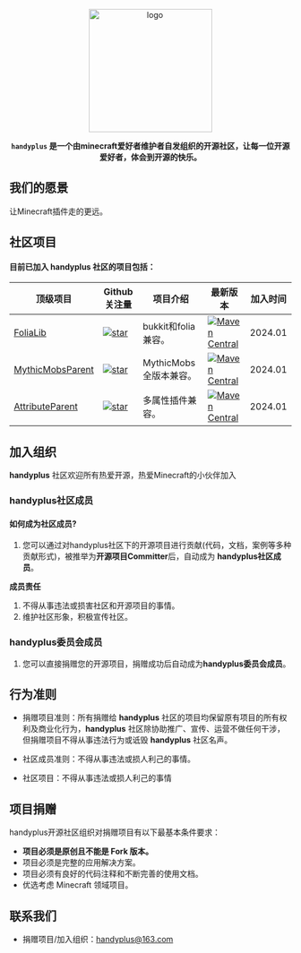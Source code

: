 <p align="center">
<img src="https://img.fastmirror.net/s/2023/03/05/6404b4d2bf19d.png" height="220" alt="logo"/>
</p>


<div align="center">

**`handyplus` 是一个由minecraft爱好者维护者自发组织的开源社区，让每一位开源爱好者，体会到开源的快乐。**

</div>

## 我们的愿景

让Minecraft插件走的更远。

## 社区项目

#### 目前已加入 **handyplus** 社区的项目包括：

| 顶级项目                                                              | Github关注量                                                                                                                               | 项目介绍             | 最新版本                                                                                                                                                                             | 加入时间    |
|-------------------------------------------------------------------|-----------------------------------------------------------------------------------------------------------------------------------------|------------------|----------------------------------------------------------------------------------------------------------------------------------------------------------------------------------|---------|
| [FoliaLib](https://github.com/handyplus/FoliaLib)                 | [![star](https://img.shields.io/github/stars/handyplus/FoliaLib.svg)](https://github.com/handyplus/FoliaLib/stargazers)                 | bukkit和folia兼容。  | [![Maven Central](https://img.shields.io/maven-central/v/cn.handyplus.lib.adapter/FoliaLib.svg?label=Maven%20Central)](https://search.maven.org/search?q=FoliaLib)               | 2024.01 |
| [MythicMobsParent](https://github.com/handyplus/MythicMobsParent) | [![star](https://img.shields.io/github/stars/handyplus/MythicMobsParent.svg)](https://github.com/handyplus/MythicMobsParent/stargazers) | MythicMobs全版本兼容。 | [![Maven Central](https://img.shields.io/maven-central/v/cn.handyplus.lib.mm/MythicMobsLib.svg?label=Maven%20Central)](https://search.maven.org/search?q=MythicMobsLib)          | 2024.01 |
| [AttributeParent](https://github.com/handyplus/AttributeParent)   | [![star](https://img.shields.io/github/stars/handyplus/AttributeParent.svg)](https://github.com/handyplus/AttributeParent/stargazers)   | 多属性插件兼容。         | [![Maven Central](https://img.shields.io/maven-central/v/cn.handyplus.lib.attribute/AttributeLib.svg?label=Maven%20Central)](https://central.sonatype.com/search?q=AttributeLib) | 2024.01 |

## 加入组织

**handyplus** 社区欢迎所有热爱开源，热爱Minecraft的小伙伴加入

### handyplus社区成员

#### 如何成为社区成员?

1. 您可以通过对handyplus社区下的开源项目进行贡献(代码，文档，案例等多种贡献形式)，被推举为**开源项目Committer**后，自动成为
   **handyplus社区成员**。

**成员责任**

1. 不得从事违法或损害社区和开源项目的事情。
2. 维护社区形象，积极宣传社区。

### handyplus委员会成员

1. 您可以直接捐赠您的开源项目，捐赠成功后自动成为**handyplus委员会成员**。

## 行为准则

- 捐赠项目准则：所有捐赠给 **handyplus** 社区的项目均保留原有项目的所有权利及商业化行为，**handyplus**
  社区除协助推广、宣传、运营不做任何干涉，但捐赠项目不得从事违法行为或诋毁 **handyplus** 社区名声。

- 社区成员准则：不得从事违法或损人利己的事情。

- 社区项目：不得从事违法或损人利己的事情

## 项目捐赠

handyplus开源社区组织对捐赠项目有以下最基本条件要求：

- **项目必须是原创且不能是 Fork 版本。**
- 项目必须是完整的应用解决方案。
- 项目必须有良好的代码注释和不断完善的使用文档。
- 优选考虑 Minecraft 领域项目。

## 联系我们

- 捐赠项目/加入组织：handyplus@163.com
